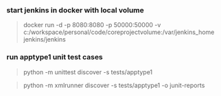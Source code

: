### start jenkins in docker with local volume
> docker run -d -p 8080:8080 -p 50000:50000 -v c:/workspace/personal/code/coreprojectvolume:/var/jenkins_home jenkins/jenkins

### run apptype1 unit test cases

> python -m unittest discover -s tests/apptype1

> python -m xmlrunner discover -s tests/apptype1 -o junit-reports

